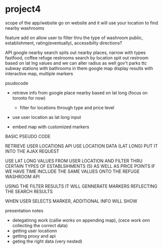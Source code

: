 # project4


scope of the app/website
    go on website and it will use your location to find nearby washrooms
    <!-- maybe a standard radius set up? -->

feature add on
    allow user to filter thru the type of washroom
        public, establishment, rating(eventually), accessibilty
    directions?

API
google nearby search
    spits out nearby places, narrow with types
        fastfood, coffee
refuge restrooms search by location
    spit out restroom based on lat lng values and we can alter radius as well
gov't
    parks
ttc
    subway stations with bathrooms in them
google map
    display results with interactive map, multiple markers



<!-- TO DO -->


psudocode
- retrieve info from google place nearby based on lat long (focus on toronto for now)
    - filter for locations through type and price level


- use user location as lat long input
- embed map with customized markers


BASIC PSEUDO CODE

RETRIEVE USER LOCATIONS API
    USE LOCATION DATA (LAT LONG) PUT IT INTO THE AJAX REQUEST 

USE LAT LONG VALUES FROM USER LOCATION AND FILTER THRU CERTAIN TYPES OF ESTABLSIHMENTS (5) AS WELL AS PRICE POINTS
IF WE HAVE TIME INCLUDE THE SAME VALUES ONTO THE REFUGE WASHROOM API

USING THE FILTER RESULTS IT WILL GENNERATE MARKERS REFLECTING THE SEARCH RESULTS

WHEN USER SELECTS MARKER, ADDITIONAL INFO WILL SHOW 



presentation notes
- delegatinng work (callie works on appending map), (cece work onn collecting the correct data)
- getting user locationn
- getting proxy and api
- geting the right data (very nested)







